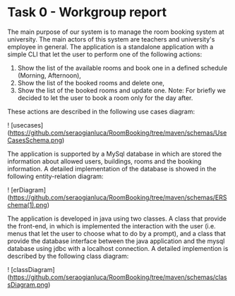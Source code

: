 # Task 0 - Workgroup report

The main purpose of our system is to manage the room booking system at university. The main actors of this system are teachers and university's employee in general.
The application is a standalone application with a simple CLI that let the user to perform one of the following actions:
 1. Show the list of the available rooms and book one in a defined schedule (Morning, Afternoon),
 2. Show the list of the booked rooms and delete one,
 3. Show the list of the booked rooms and update one.
Note: For briefly we decided to let the user to book a room only for the day after.

These actions are described in the following use cases diagram:

! [usecases] (https://github.com/seraogianluca/RoomBooking/tree/maven/schemas/UseCasesSchema.png)

<!--- 
//The sequence of the actions is described by the following FlowChart
//! [flowchart] (https://github.com/seraogianluca/RoomBooking/tree/maven/schemas/flowchartUPDATED (2).png)
--> 


The application is supported by a MySql database in which are stored the information about allowed users, buildings, rooms and the booking information. A detailed implementation of the database is showed in the following entity-relation diagram:

! [erDiagram] (https://github.com/seraogianluca/RoomBooking/tree/maven/schemas/ERSchema(1).png)

The application is developed in java using two classes. A class that provide the front-end, in which is implemented the interaction with the user (i.e. menus that let the user to choose what to do by a prompt), and a class that provide the database interface between the java application and the mysql database using jdbc with a localhost connection. A detailed implemention is described by the following class diagram:

! [classDiagram] (https://github.com/seraogianluca/RoomBooking/tree/maven/schemas/classDiagram.png)


<!--- 
# Test cases
The app was tested with a simulation of the user beavior and cheking if the results were consistent with the DataBase.
in the following images is possible to see how the user iteracts with the interface during the tests.
<!--- 
Startup screen
! [startup] (https://github.com/seraogianluca/RoomBooking/tree/maven/schemas/startupSample.png)
! [startup2] (https://github.com/seraogianluca/RoomBooking/tree/maven/schemas/startup2Sample.png)
<!--- 
Booking test
! [booking] (https://github.com/seraogianluca/RoomBooking/tree/maven/schemas/bookingSample.png)
<!--- 
Delete booking test
! [delete] (https://github.com/seraogianluca/RoomBooking/tree/maven/schemas/deleteSample.png)
<!--- 
Update booking test
! [update] (https://github.com/seraogianluca/RoomBooking/tree/maven/schemas/updateSample.png)
<!--- 
--> 
